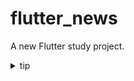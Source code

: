 # flutter_news

A new Flutter study project.

<details>
  <summary>
  tip
  </summary>

  <pre>
  code in macos_10.14.5 branch

  screenshot by：
  command+shift+4 => space => mouseleftclick
  </pre>
</details>

